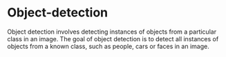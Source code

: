 # Object-detection
Object detection involves detecting instances of objects from a particular class in an image. The goal of object detection is to detect all instances of objects from a known class, such as people, cars or faces in an image.
